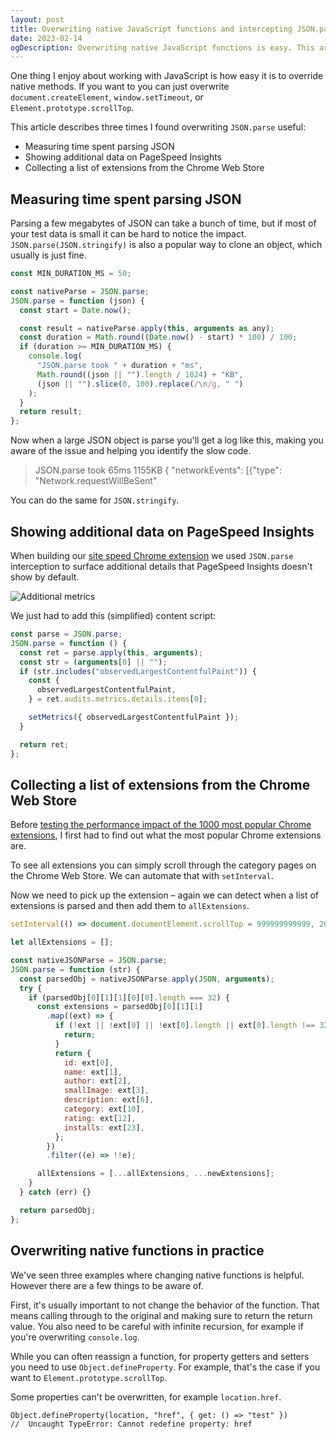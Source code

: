 ```yaml
---
layout: post
title: Overwriting native JavaScript functions and intercepting JSON.parse
date: 2023-02-14
ogDescription: Overwriting native JavaScript functions is easy. This article looks at three examples where I found wrapping the native JSON.parse method useful.
---
```


One thing I enjoy about working with JavaScript is how easy it is to override native methods. If you want to you can just overwrite `document.createElement`, `window.setTimeout`, or `Element.prototype.scrollTop`.

This article describes three times I found overwriting `JSON.parse` useful:

- Measuring time spent parsing JSON
- Showing additional data on PageSpeed Insights
- Collecting a list of extensions from the Chrome Web Store

## Measuring time spent parsing JSON

Parsing a few megabytes of JSON can take a bunch of time, but if most of your test data is small it can be hard to notice the impact. `JSON.parse(JSON.stringify)` is also a popular way to clone an object, which usually is just fine.

```javascript
const MIN_DURATION_MS = 50;

const nativeParse = JSON.parse;
JSON.parse = function (json) {
  const start = Date.now();

  const result = nativeParse.apply(this, arguments as any);
  const duration = Math.round((Date.now() - start) * 100) / 100;
  if (duration >= MIN_DURATION_MS) {
    console.log(
      "JSON.parse took " + duration + "ms",
      Math.round((json || "").length / 1024) + "KB",
      (json || "").slice(0, 100).replace(/\n/g, " ")
    );
  }
  return result;
};
```

Now when a large JSON object is parse you'll get a log like this, making you aware of the issue and helping you identify the slow code.

> JSON.parse took 65ms 1155KB { "networkEvents": [{"type": "Network.requestWillBeSent"

You can do the same for `JSON.stringify`.

## Showing additional data on PageSpeed Insights

When building our [site speed Chrome extension](https://chrome.google.com/webstore/detail/site-speed-by-debugbear/peomeonecjebolgekpnddgpgdigmpblc) we used `JSON.parse` interception to surface additional details that PageSpeed Insights doesn't show by default.

![Additional metrics](https://user-images.githubusercontent.com/1303660/218876603-18df9bbe-4951-4754-a2c5-fe2ba49c2fe0.png)

We just had to add this (simplified) content script:

```javascript
const parse = JSON.parse;
JSON.parse = function () {
  const ret = parse.apply(this, arguments);
  const str = (arguments[0] || "");
  if (str.includes("observedLargestContentfulPaint")) {
    const {
      observedLargestContentfulPaint,
    } = ret.audits.metrics.details.items[0];

    setMetrics({ observedLargestContentfulPaint });
  }

  return ret;
};
```

## Collecting a list of extensions from the Chrome Web Store

Before [testing the performance impact of the 1000 most popular Chrome extensions](https://www.debugbear.com/blog/chrome-extension-performance-2021), I first had to find out what the most popular Chrome extensions are.

To see all extensions you can simply scroll through the category pages on the Chrome Web Store. We can automate that with `setInterval`.

Now we need to pick up the extension – again we can detect when a list of extensions is parsed and then add them to `allExtensions`.

```javascript
setInterval(() => document.documentElement.scrollTop = 999999999999, 2000)

let allExtensions = [];

const nativeJSONParse = JSON.parse;
JSON.parse = function (str) {
  const parsedObj = nativeJSONParse.apply(JSON, arguments);
  try {
    if (parsedObj[0][1][1][0][0].length === 32) {
      const extensions = parsedObj[0][1][1]
        .map((ext) => {
          if (!ext || !ext[0] || !ext[0].length || ext[0].length !== 32) {
            return;
          }
          return {
            id: ext[0],
            name: ext[1],
            author: ext[2],
            smallImage: ext[3],
            description: ext[6],
            category: ext[10],
            rating: ext[12],
            installs: ext[23],
          };
        })
        .filter((e) => !!e);

      allExtensions = [...allExtensions, ...newExtensions];
    }
  } catch (err) {}

  return parsedObj;
};
```

## Overwriting native functions in practice

We've seen three examples where changing native functions is helpful. However there are a few things to be aware of.

First, it's usually important to not change the behavior of the function. That means calling through to the original and making sure to return the return value. You also need to be careful with infinite recursion, for example if you're overwriting `console.log`.

While you can often reassign a function, for property getters and setters you need to use `Object.defineProperty`. For example, that's the case if you want to `Element.prototype.scrollTop`.

Some properties can't be overwritten, for example `location.href`.

```
Object.defineProperty(location, "href", { get: () => "test" })
//  Uncaught TypeError: Cannot redefine property: href
```